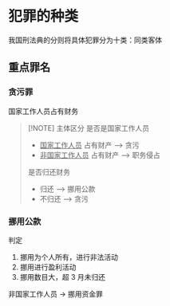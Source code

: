 # 犯罪的种类
我国刑法典的分则将具体犯罪分为十类：同类客体

## 重点罪名

### 贪污罪

国家工作人员占有财务

> [!NOTE] 主体区分
> 是否是国家工作人员
> 
> - <u>国家工作人员</u> 占有财产 --> 贪污
> - <u>非国家工作人员</u> 占有财产 --> 职务侵占
> 
> 是否归还财务
> - 归还 --> 挪用公款
> - 不归还 --> 贪污

### 挪用公款

判定

1. 挪用为个人所有，进行非法活动
2. 挪用进行盈利活动
3. 挪用数目大，超 3 月未归还

非国家工作人员 -> 挪用资金罪

